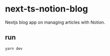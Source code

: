 # next-ts-notion-blog

Nextjs blog app on managing articles with Notion.

## run

```bash
yarn dev
```
